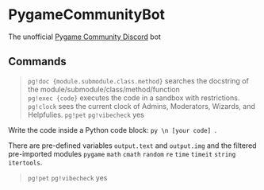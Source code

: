 # PygameCommunityBot
The unofficial [Pygame Community Discord](https://discord.gg/kD2Qq9tbKm) bot<br/>

## Commands
> `pg!doc {module.submodule.class.method}` searches the docstring of the module/submodule/class/method/function <br/>
> `pg!exec {code}` executes the code in a sandbox with restrictions.
> `pg!clock` sees the current clock of Admins, Moderators, Wizards, and Helpfulies.
> `pg!pet` `pg!vibecheck` yes

Write the code inside a Python code block:
```py \n [your code] ```.
 
There are pre-defined variables `output.text` and `output.img` and the filtered pre-imported modules `pygame` `math` `cmath` `random` `re` `time` `timeit` `string` `itertools`.<br/>
> `pg!pet` `pg!vibecheck` yes <br/>
